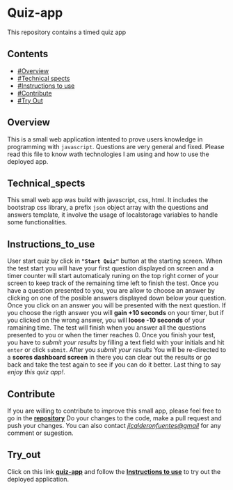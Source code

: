 # Quiz-app
This repository contains a timed quiz app

## Contents
- [#Overview](#Overview)
- [#Technical spects](#Technical_spects)
- [#Instructions to use](#Instructions_to_use)
- [#Contribute](#Contribute)
- [#Try Out](#Try_out)

## Overview
This is a small web application intented to prove users knowledge in programming with `javascript`. Questions are very general and fixed. Please read this file to know wath technologies I am using and how to use the deployed app.

## Technical_spects
This small web app was build with javascript, css, html. It includes the bootstrap css library, a prefix `json` object array with the questions and answers template, it involve the usage of localstorage variables to handle some functionalities.

## Instructions_to_use
User start quiz by click in **`"Start Quiz"`** button at the starting screen. When the test start you will have your first question displayed on screen and a timer counter will start automaticaly runing on the top right corner of your screen to keep track of the remaining time left to finish the test. Once you have a question presented to you, you are allow to choose an answer by clicking on one of the posible answers displayed down below your question. Once you click on an answer you will be presented with the next question. If you choose the rigth answer you will **gain +10 seconds** on your timer, but if you clicked on the wrong answer, you will **loose -10 seconds** of your ramaining time. The test will finish when you answer all the questions presented to you or when the timer reaches 0. Once you finish your test, you have to *submit your results* by filling a text field with your initials and hit `enter` or click `submit`. After you *submit your results* You will be re-directed to a **scores dashboard screen** in there you can clear out the results or go back and take the test again to see if you can do it better. Last thing to say *enjoy this quiz app!*.

## Contribute
If you are willing to contribute to improve this small app, please feel free to go in the [**repository**](https://github.com/jlcalderon/quiz-app) Do your changes to the code, make a pull request and push your changes. You can also contact *<jlcalderonfuentes@gmail>* for any comment or sugestion.

## Try_out
Click on this link [**quiz-app**](https://jlcalderon.github.io/quiz-app/) and follow the [**Instructions to use**](#Instructions_to_use) to try out the deployed application.